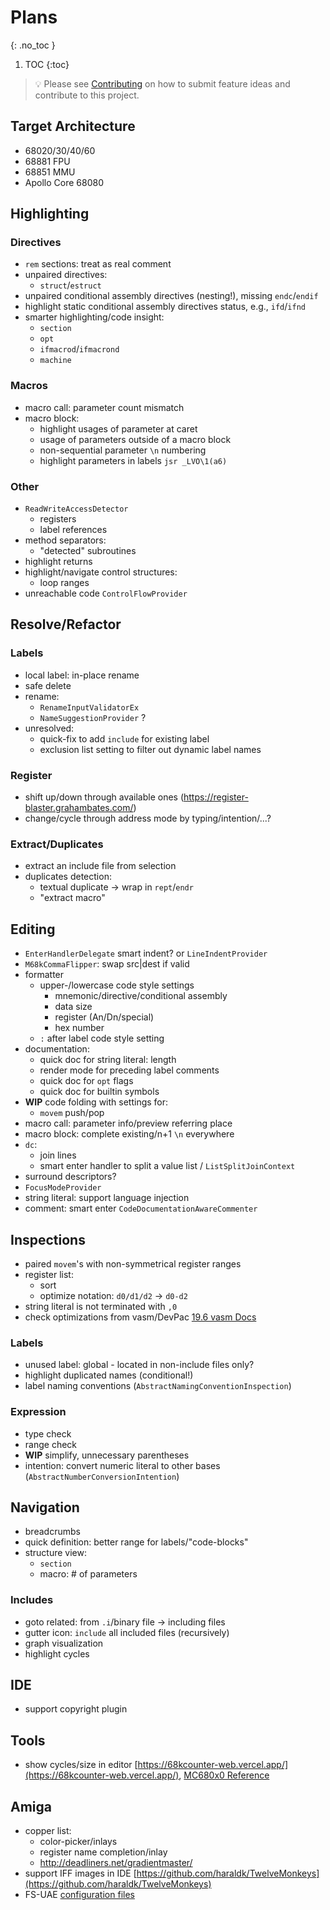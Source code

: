 # Plans
{: .no_toc }

1. TOC
{:toc}

> 💡 Please see [Contributing](https://github.com/YannCebron/m68kplugin/blob/main/CONTRIBUTING.md) on how to submit feature ideas and contribute to this project.

## Target Architecture

* 68020/30/40/60
* 68881 FPU
* 68851 MMU
* Apollo Core 68080

## Highlighting

### Directives

- `rem` sections: treat as real comment
- unpaired directives:
  - `struct`/`estruct`
- unpaired conditional assembly directives (nesting!), missing `endc`/`endif`
- highlight static conditional assembly directives status, e.g., `ifd`/`ifnd`
- smarter highlighting/code insight:
  - `section`
  - `opt`
  - `ifmacrod`/`ifmacrond`
  - `machine`

### Macros

- macro call: parameter count mismatch
- macro block:
  - highlight usages of parameter at caret
  - usage of parameters outside of a macro block
  - non-sequential parameter `\n` numbering
  - highlight parameters in labels `jsr _LVO\1(a6)`

### Other

- `ReadWriteAccessDetector`
  - registers
  - label references
- method separators:
  - "detected" subroutines
- highlight returns
- highlight/navigate control structures:
  - loop ranges
- unreachable code `ControlFlowProvider`

## Resolve/Refactor

### Labels

- local label: in-place rename
- safe delete
- rename:
  - `RenameInputValidatorEx`
  - `NameSuggestionProvider` ?
- unresolved:
  - quick-fix to add `include` for existing label
  - exclusion list setting to filter out dynamic label names

### Register

- shift up/down through available ones (https://register-blaster.grahambates.com/)
- change/cycle through address mode by typing/intention/...?

### Extract/Duplicates

- extract an include file from selection
- duplicates detection:
  - textual duplicate -> wrap in `rept`/`endr`
  - "extract macro"

## Editing

- `EnterHandlerDelegate` smart indent? or `LineIndentProvider`
- `M68kCommaFlipper`: swap src\|dest if valid
- formatter
  - upper-/lowercase code style settings
    - mnemonic/directive/conditional assembly
    - data size
    - register (An/Dn/special)
    - hex number
  - `:` after label code style setting
- documentation:
  - quick doc for string literal: length
  - render mode for preceding label comments
  - quick doc for `opt` flags
  - quick doc for builtin symbols
- **WIP** code folding with settings for:
  - `movem` push/pop
- macro call: parameter info/preview referring place
- macro block: complete existing/n+1 `\n` everywhere
- `dc`:
  - join lines
  - smart enter handler to split a value list / `ListSplitJoinContext`
- surround descriptors?
- `FocusModeProvider`
- string literal: support language injection
- comment: smart enter `CodeDocumentationAwareCommenter`

## Inspections

- paired `movem`'s with non-symmetrical register ranges
- register list:
  - sort
  - optimize notation: `d0/d1/d2` &rarr; `d0-d2`
- string literal is not terminated with `,0`
- check optimizations from vasm/DevPac [19.6 vasm Docs](http://sun.hasenbraten.de/vasm/release/vasm_19.html)

### Labels

- unused label: global - located in non-include files only?
- highlight duplicated names (conditional!)
- label naming conventions (`AbstractNamingConventionInspection`)

### Expression

- type check
- range check
- **WIP** simplify, unnecessary parentheses
- intention: convert numeric literal to other bases (`AbstractNumberConversionIntention`)

## Navigation

- breadcrumbs
- quick definition: better range for labels/"code-blocks"
- structure view:
  - `section`
  - macro: # of parameters

### Includes

- goto related: from `.i`/binary file -> including files
- gutter icon: `include` all included files (recursively)
- graph visualization
- highlight cycles

## IDE

- support copyright plugin

## Tools

- show cycles/size in editor [https://68kcounter-web.vercel.app/](https://68kcounter-web.vercel.app/), [MC680x0 Reference](http://oldwww.nvg.ntnu.no/amiga/MC680x0_Sections/index.HTML)

## Amiga

- copper list:
  - color-picker/inlays
  - register name completion/inlay
  - http://deadliners.net/gradientmaster/
- support IFF images in IDE [https://github.com/haraldk/TwelveMonkeys](https://github.com/haraldk/TwelveMonkeys)
- FS-UAE [configuration files](https://fs-uae.net/configuration-files)                         
